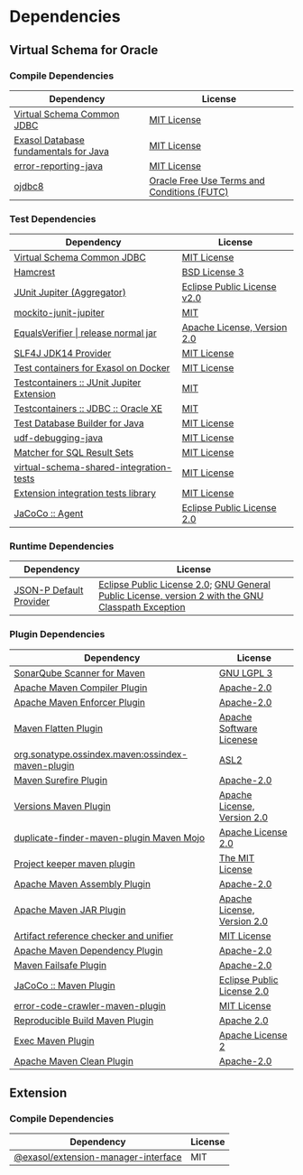 <!-- @formatter:off -->
# Dependencies

## Virtual Schema for Oracle

### Compile Dependencies

| Dependency                                 | License                                          |
| ------------------------------------------ | ------------------------------------------------ |
| [Virtual Schema Common JDBC][0]            | [MIT License][1]                                 |
| [Exasol Database fundamentals for Java][2] | [MIT License][3]                                 |
| [error-reporting-java][4]                  | [MIT License][5]                                 |
| [ojdbc8][6]                                | [Oracle Free Use Terms and Conditions (FUTC)][7] |

### Test Dependencies

| Dependency                                      | License                           |
| ----------------------------------------------- | --------------------------------- |
| [Virtual Schema Common JDBC][0]                 | [MIT License][1]                  |
| [Hamcrest][8]                                   | [BSD License 3][9]                |
| [JUnit Jupiter (Aggregator)][10]                | [Eclipse Public License v2.0][11] |
| [mockito-junit-jupiter][12]                     | [MIT][13]                         |
| [EqualsVerifier \| release normal jar][14]      | [Apache License, Version 2.0][15] |
| [SLF4J JDK14 Provider][16]                      | [MIT License][17]                 |
| [Test containers for Exasol on Docker][18]      | [MIT License][19]                 |
| [Testcontainers :: JUnit Jupiter Extension][20] | [MIT][21]                         |
| [Testcontainers :: JDBC :: Oracle XE][20]       | [MIT][21]                         |
| [Test Database Builder for Java][22]            | [MIT License][23]                 |
| [udf-debugging-java][24]                        | [MIT License][25]                 |
| [Matcher for SQL Result Sets][26]               | [MIT License][27]                 |
| [virtual-schema-shared-integration-tests][28]   | [MIT License][29]                 |
| [Extension integration tests library][30]       | [MIT License][31]                 |
| [JaCoCo :: Agent][32]                           | [Eclipse Public License 2.0][33]  |

### Runtime Dependencies

| Dependency                    | License                                                                                                        |
| ----------------------------- | -------------------------------------------------------------------------------------------------------------- |
| [JSON-P Default Provider][34] | [Eclipse Public License 2.0][35]; [GNU General Public License, version 2 with the GNU Classpath Exception][36] |

### Plugin Dependencies

| Dependency                                              | License                           |
| ------------------------------------------------------- | --------------------------------- |
| [SonarQube Scanner for Maven][37]                       | [GNU LGPL 3][38]                  |
| [Apache Maven Compiler Plugin][39]                      | [Apache-2.0][15]                  |
| [Apache Maven Enforcer Plugin][40]                      | [Apache-2.0][15]                  |
| [Maven Flatten Plugin][41]                              | [Apache Software Licenese][15]    |
| [org.sonatype.ossindex.maven:ossindex-maven-plugin][42] | [ASL2][43]                        |
| [Maven Surefire Plugin][44]                             | [Apache-2.0][15]                  |
| [Versions Maven Plugin][45]                             | [Apache License, Version 2.0][15] |
| [duplicate-finder-maven-plugin Maven Mojo][46]          | [Apache License 2.0][47]          |
| [Project keeper maven plugin][48]                       | [The MIT License][49]             |
| [Apache Maven Assembly Plugin][50]                      | [Apache-2.0][15]                  |
| [Apache Maven JAR Plugin][51]                           | [Apache License, Version 2.0][15] |
| [Artifact reference checker and unifier][52]            | [MIT License][53]                 |
| [Apache Maven Dependency Plugin][54]                    | [Apache-2.0][15]                  |
| [Maven Failsafe Plugin][55]                             | [Apache-2.0][15]                  |
| [JaCoCo :: Maven Plugin][56]                            | [Eclipse Public License 2.0][33]  |
| [error-code-crawler-maven-plugin][57]                   | [MIT License][58]                 |
| [Reproducible Build Maven Plugin][59]                   | [Apache 2.0][43]                  |
| [Exec Maven Plugin][60]                                 | [Apache License 2][15]            |
| [Apache Maven Clean Plugin][61]                         | [Apache-2.0][15]                  |

## Extension

### Compile Dependencies

| Dependency                                | License |
| ----------------------------------------- | ------- |
| [@exasol/extension-manager-interface][62] | MIT     |

[0]: https://github.com/exasol/virtual-schema-common-jdbc/
[1]: https://github.com/exasol/virtual-schema-common-jdbc/blob/main/LICENSE
[2]: https://github.com/exasol/db-fundamentals-java/
[3]: https://github.com/exasol/db-fundamentals-java/blob/main/LICENSE
[4]: https://github.com/exasol/error-reporting-java/
[5]: https://github.com/exasol/error-reporting-java/blob/main/LICENSE
[6]: https://www.oracle.com/database/technologies/maven-central-guide.html
[7]: https://www.oracle.com/downloads/licenses/oracle-free-license.html
[8]: http://hamcrest.org/JavaHamcrest/
[9]: http://opensource.org/licenses/BSD-3-Clause
[10]: https://junit.org/junit5/
[11]: https://www.eclipse.org/legal/epl-v20.html
[12]: https://github.com/mockito/mockito
[13]: https://opensource.org/licenses/MIT
[14]: https://www.jqno.nl/equalsverifier
[15]: https://www.apache.org/licenses/LICENSE-2.0.txt
[16]: http://www.slf4j.org
[17]: http://www.opensource.org/licenses/mit-license.php
[18]: https://github.com/exasol/exasol-testcontainers/
[19]: https://github.com/exasol/exasol-testcontainers/blob/main/LICENSE
[20]: https://java.testcontainers.org
[21]: http://opensource.org/licenses/MIT
[22]: https://github.com/exasol/test-db-builder-java/
[23]: https://github.com/exasol/test-db-builder-java/blob/main/LICENSE
[24]: https://github.com/exasol/udf-debugging-java/
[25]: https://github.com/exasol/udf-debugging-java/blob/main/LICENSE
[26]: https://github.com/exasol/hamcrest-resultset-matcher/
[27]: https://github.com/exasol/hamcrest-resultset-matcher/blob/main/LICENSE
[28]: https://github.com/exasol/virtual-schema-shared-integration-tests/
[29]: https://github.com/exasol/virtual-schema-shared-integration-tests/blob/main/LICENSE
[30]: https://github.com/exasol/extension-manager/
[31]: https://github.com/exasol/extension-manager/blob/main/LICENSE
[32]: https://www.eclemma.org/jacoco/index.html
[33]: https://www.eclipse.org/legal/epl-2.0/
[34]: https://github.com/eclipse-ee4j/jsonp
[35]: https://projects.eclipse.org/license/epl-2.0
[36]: https://projects.eclipse.org/license/secondary-gpl-2.0-cp
[37]: http://sonarsource.github.io/sonar-scanner-maven/
[38]: http://www.gnu.org/licenses/lgpl.txt
[39]: https://maven.apache.org/plugins/maven-compiler-plugin/
[40]: https://maven.apache.org/enforcer/maven-enforcer-plugin/
[41]: https://www.mojohaus.org/flatten-maven-plugin/
[42]: https://sonatype.github.io/ossindex-maven/maven-plugin/
[43]: http://www.apache.org/licenses/LICENSE-2.0.txt
[44]: https://maven.apache.org/surefire/maven-surefire-plugin/
[45]: https://www.mojohaus.org/versions/versions-maven-plugin/
[46]: https://basepom.github.io/duplicate-finder-maven-plugin
[47]: http://www.apache.org/licenses/LICENSE-2.0.html
[48]: https://github.com/exasol/project-keeper/
[49]: https://github.com/exasol/project-keeper/blob/main/LICENSE
[50]: https://maven.apache.org/plugins/maven-assembly-plugin/
[51]: https://maven.apache.org/plugins/maven-jar-plugin/
[52]: https://github.com/exasol/artifact-reference-checker-maven-plugin/
[53]: https://github.com/exasol/artifact-reference-checker-maven-plugin/blob/main/LICENSE
[54]: https://maven.apache.org/plugins/maven-dependency-plugin/
[55]: https://maven.apache.org/surefire/maven-failsafe-plugin/
[56]: https://www.jacoco.org/jacoco/trunk/doc/maven.html
[57]: https://github.com/exasol/error-code-crawler-maven-plugin/
[58]: https://github.com/exasol/error-code-crawler-maven-plugin/blob/main/LICENSE
[59]: http://zlika.github.io/reproducible-build-maven-plugin
[60]: https://www.mojohaus.org/exec-maven-plugin
[61]: https://maven.apache.org/plugins/maven-clean-plugin/
[62]: https://registry.npmjs.org/@exasol/extension-manager-interface/-/extension-manager-interface-0.4.0.tgz
